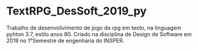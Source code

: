 # TextRPG_DesSoft_2019_py
Trabalho de desenvolivimento de jogo de rpg em texto, na linguagem pyhton 3.7, estilo anos 80. Criado na disciplina de Design de Software em 2019 no 1°Semestre de engenharia do INSPER.
